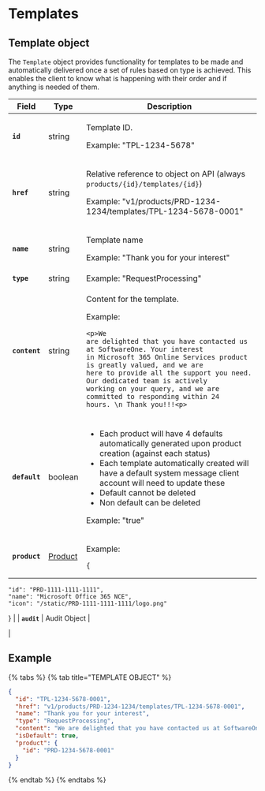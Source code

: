 # Templates

## Template object

The `Template` object provides functionality for templates to be made and automatically delivered once a set of rules based on type is achieved. This enables the client to know what is happening with their order and if anything is needed of them.

| Field         | Type                   | Description                                                                                                                                                                                                                                                                                                                                                                                                                                                                    |
| ------------- | ---------------------- | ------------------------------------------------------------------------------------------------------------------------------------------------------------------------------------------------------------------------------------------------------------------------------------------------------------------------------------------------------------------------------------------------------------------------------------------------------------------------------ |
| **`id`**      | string                 | <p>Template ID. </p><p></p><p>Example: "TPL-1234-5678"</p>                                                                                                                                                                                                                                                                                                                                                                                                                     |
| **`href`**    | string                 | <p>Relative reference to object on API (always <code>products/{id}/templates/{id}</code>) </p><p></p><p>Example: "v1/products/PRD-1234-1234/templates/TPL-1234-5678-0001"</p>                                                                                                                                                                                                                                                                                                  |
| **`name`**    | string                 | <p>Template name </p><p></p><p>Example: "Thank you for your interest"</p>                                                                                                                                                                                                                                                                                                                                                                                                      |
| **`type`**    | string                 | Example: "RequestProcessing"                                                                                                                                                                                                                                                                                                                                                                                                                                                   |
| **`content`** | string                 | <p>Content for the template. </p><p></p><p>Example:</p><pre class="language-html" data-line-numbers><code class="lang-html">&#x3C;p>We are delighted that you have contacted us at SoftwareOne. Your interest in Microsoft 365 Online Services product is greatly valued, and we are here to provide all the support you need. Our dedicated team is actively working on your query, and we are committed to responding within 24 hours. \n Thank you!!!&#x3C;p>
</code></pre> |
| **`default`** | boolean                | <ul><li>Each product will have 4 defaults automatically generated upon product creation (against each status)</li><li>Each template automatically created will have a default system message client account will need to update these</li><li>Default cannot be deleted</li><li>Non default can be deleted</li></ul><p>Example: "true"</p>                                                                                                                                     |
| **`product`** | [Product](../product/) | <p> </p><p>Example:</p><pre class="language-json" data-line-numbers><code class="lang-json">{
    "id": "PRD-1111-1111-1111",
    "name": "Microsoft Office 365 NCE",
    "icon": "/static/PRD-1111-1111-1111/logo.png"
} 
</code></pre>                                                                                                                                                                                                                                       |
| **`audit`**   | Audit Object           | <p> </p><p></p>                                                                                                                                                                                                                                                                                                                                                                                                                                                                |

## Example

{% tabs %}
{% tab title="TEMPLATE OBJECT" %}
```json
{
  "id": "TPL-1234-5678-0001",
  "href": "v1/products/PRD-1234-1234/templates/TPL-1234-5678-0001",
  "name": "Thank you for your interest",
  "type": "RequestProcessing",
  "content": "We are delighted that you have contacted us at SoftwareOne. Your interest in Microsoft 365 Online Services product is greatly valued, and we are here to provide all the support you need. Our dedicated team is actively working on your query, and we are committed to responding within 24 hours. \n Thank you!!!",
  "isDefault": true,
  "product": {
    "id": "PRD-1234-5678-0001"
  }
}
```
{% endtab %}
{% endtabs %}
